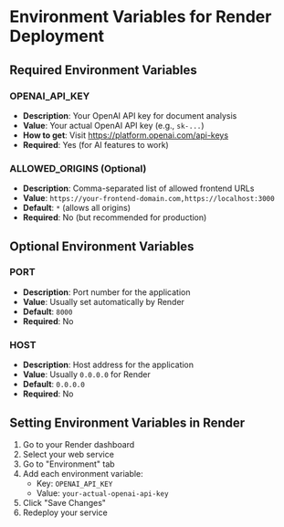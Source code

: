 # Environment Variables for Render Deployment

## Required Environment Variables

### OPENAI_API_KEY
- **Description**: Your OpenAI API key for document analysis
- **Value**: Your actual OpenAI API key (e.g., `sk-...`)
- **How to get**: Visit https://platform.openai.com/api-keys
- **Required**: Yes (for AI features to work)

### ALLOWED_ORIGINS (Optional)
- **Description**: Comma-separated list of allowed frontend URLs
- **Value**: `https://your-frontend-domain.com,https://localhost:3000`
- **Default**: `*` (allows all origins)
- **Required**: No (but recommended for production)

## Optional Environment Variables

### PORT
- **Description**: Port number for the application
- **Value**: Usually set automatically by Render
- **Default**: `8000`
- **Required**: No

### HOST
- **Description**: Host address for the application
- **Value**: Usually `0.0.0.0` for Render
- **Default**: `0.0.0.0`
- **Required**: No

## Setting Environment Variables in Render

1. Go to your Render dashboard
2. Select your web service
3. Go to "Environment" tab
4. Add each environment variable:
   - Key: `OPENAI_API_KEY`
   - Value: `your-actual-openai-api-key`
5. Click "Save Changes"
6. Redeploy your service

